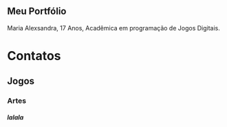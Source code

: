 ## Meu Portfólio
Maria Alexsandra,
17 Anos,
Acadêmica em programação de Jogos Digitais.

# Contatos

## Jogos

### Artes

##### lalala
